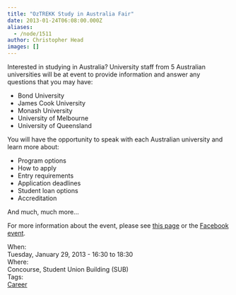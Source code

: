 ```yaml
---
title: "OzTREKK Study in Australia Fair"
date: 2013-01-24T06:08:00.000Z
aliases:
  - /node/1511
author: Christopher Head
images: []
---
```


<div class="field field-name-body field-type-text-with-summary field-label-hidden"><div class="field-items"><div class="field-item even"><p>Interested in studying in Australia? University staff from 5 Australian universities will be at event to provide information and answer any questions that you may have:</p>
<ul>
<li>Bond University</li>
<li>James Cook University</li>
<li>Monash University</li>
<li>University of Melbourne</li>
<li>University of Queensland</li>
</ul>
<p>You will have the opportunity to speak with each Australian university and learn more about:</p>
<ul>
<li>Program options</li>
<li>How to apply</li>
<li>Entry requirements</li>
<li>Application deadlines</li>
<li>Student loan options</li>
<li>Accreditation</li>
</ul>
<p>And much, much more&#x2026;</p>
<p>For more information about the event, please see <a href="http://www.oztrekk.com/blog/index.php/2013/01/oztrekk-study-australia-fair-university-british-columbia/">this page</a> or the <a href="https://www.facebook.com/events/422677631135350/">Facebook event</a>.</p>
</div></div></div><div class="field field-name-field-dates field-type-datetime field-label-above"><div class="field-label">When:&#xA0;</div><div class="field-items"><div class="field-item even"><span class="date-display-single">Tuesday, January 29, 2013 - <span class="date-display-range"><span class="date-display-start">16:30</span> to <span class="date-display-end">18:30</span></span></span></div></div></div><div class="field field-name-field-location field-type-text field-label-above"><div class="field-label">Where:&#xA0;</div><div class="field-items"><div class="field-item even">Concourse, Student Union Building (SUB)</div></div></div>    <footer>
    <div class="field field-name-field-tags field-type-taxonomy-term-reference field-label-above"><div class="field-label">Tags:&#xA0;</div><div class="field-items"><div class="field-item even"><a href="/career">Career</a></div></div></div>      </footer>

